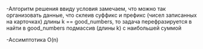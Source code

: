 -Алгоритм решения
ввиду условия замечаем, что можно так организовать данные, что склеив суффикс  и префикс (чисел записанных на карточках) длины k == good_numbers, 
то задача  перефразируется в найти в good_numbers  подмассив (длины k) с наибольшей суммой 

-Ассимптотика
O(n)
